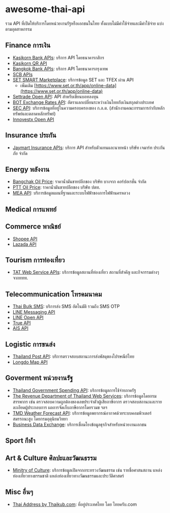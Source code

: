 # awesome-thai-api
รวม API ที่เปิดให้บริการโดยหน่วยงานรัฐหรือเอกชนในไทย ทั้งแบบไม่มีค่าใช้จ่ายและมีค่าใช้จ่าย แบ่งตามอุตสาหกรรม

## Finance การเงิน

- [Kasikorn Bank APIs](https://apiportal.kasikornbank.com/product): บริการ API โดยธนาคารกสิกร
- [Kasikorn QR API](https://www.kasikornbank.com/th/business/sme/financial-services/pages/qr-api.aspx)
- [Bangkok Bank APIs](https://apiportal.bangkokbank.com/th/apis): บริการ API โดยธนาคารกรุงเทพ
- [SCB APIs](https://developer.scb/#/home)
- [SET SMART Marketplace](https://www.set.or.th/th/services/connectivity-and-data/data/smart-marketplace): บริการข้อมูล SET และ TFEX ผ่าน API
  - เพิ่มเติม [https://www.set.or.th/app/online-data](https://www.set.or.th/app/online-data)
- [Settrade Open API](https://developer.settrade.com/open-api/document): API สำหรับเขียนบอทลงทุน
- [BOT Exchange Rates API](https://apiportal.bot.or.th/bot/public/node/504): อัตราแลกเปลี่ยนระหว่างเงินไทยกับเงินสกุลต่างประเทศ
- [SEC API](https://api-portal.sec.or.th/products): บริการข้อมูลที่อยู่ในความครอบครองของ ก.ล.ต. (สำนักงานคณะกรรมการกำกับหลักทรัพย์และตลาดหลักทรัพย์)
- [Innovestx Open API](https://api-docs.innovestxonline.com/#authenticate-message)

## Insurance ประกัน

- [Jaymart Insurance APIs](https://service.jaymartinsurance.co.th/pages/docs/motor/): บริการ API สำหรับตัวแทนและนายหน้า บริษัท เจมาร์ท ประกันภัย จำกัด

## Energy พลังงาน

- [Bangchak Oil Price](https://www.bangchak.co.th/th/oilprice): ราคาน้ำมันขายปลีกของ บริษัท บางจาก คอร์ปอเรชั่น จำกัด
- [PTT Oil Price](https://www.pttor.com/th/oil_price): ราคาน้ำมันขายปลีกของ บริษัท ปตท.
- [MEA API](https://mapapi.mea.or.th/home/document#intro): บริการข้อมูลแผนที่ฐานและระบบไฟฟ้าของการไฟฟ้านครหลวง

## Medical การแพทย์

## Commerce พาณิชย์

- [Shopee API](https://open.shopee.com/documents/v2/v2.product.get_category?module=89&type=1)
- [Lazada API](https://open.lazada.com/apps/doc/api?path=%2Fauth%2Ftoken%2Fcreate)

## Tourism การท่องเที่ยว

- [TAT Web Service APIs](https://developers.tourismthailand.org/console/): บริการข้อมูลสถานที่ท่องเที่ยว สถานที่สำคัญ และกิจกรรมต่างๆ จากททท.

## Telecommunication โทรคมนาคม 

- [Thai Bulk SMS](https://developer.thaibulksms.com/): บริการส่ง SMS อัตโนมัติ รวมถึง SMS OTP
- [LINE Messaging API](https://linedevth.line.me/th/messaging-api)
- [LINE Open API](https://github.com/line/line-openapi)
- [True API](https://truebusiness.truecorp.co.th/th/solution/trueapis)
- [AIS API](https://www.ais.th/business/enterprise/technology-and-solution/communication/ais-open-api)

## Logistic การขนส่ง

- [Thailand Post API](https://track.thailandpost.co.th/developerGuide): บริการตรวจสอบสถานะการส่งพัสดุของไปรษณีย์ไทย
- [Longdo Map API](https://api.longdo.com/map/doc/)

## Goverment หน่วยงานรัฐ

- [Thailand Government Spending API](https://govspending.data.go.th/api/documentation): บริการข้อมูลการใช้จ่ายภาครัฐ
- [The Revenue Department of Thailand Web Services](https://www.rd.go.th/42545.html): บริการข้อมูลโดยกรมสรรพากร เช่น ตรวจสอบความถูกต้องของเลขประจำตัวผู้เสียภาษีอากร ตรวจสอบสถานะและรายละเอียดผู้ประกอบการ ผลการจัดเก็บภาษีอากรโดยรวมข ฯลฯ
- [TMD Weather Forecast API](https://data.tmd.go.th/nwpapi/doc/): บริการข้อมูลพยากรณ์อากาศด้วยระบบคอมพิวเตอร์สมรรถนะสูง โดยกรมอุตุนิยมวิทยา
- [Business Data Exchange](https://bdex.dbd.go.th/landing/private/landing): บริการเชื่อมโยงข้อมูลธุรกิจสำหรับหน่วยงานเอกชน

## Sport กีฬา

## Art & Culture ศิลปะและวัฒนธรรม

- [Minitry of Culture](https://bigdata.m-culture.go.th/openapi): บริการข้อมูลเปิดจากกระทรวงวัฒนธรรม เช่น รายชื่อศาสนสถาน แหล่งท่องเที่ยวทางธรรมชาติ แหล่งท่องเที่ยวทางวัฒนธรรมและประวัติศาสตร์

## Misc อื่นๆ
- [Thai Address by Thaikub.com](https://www.thaikub.com/apis/thai-address): ที่อยู่ประเทศไทย โดย ไทยครับ.com
